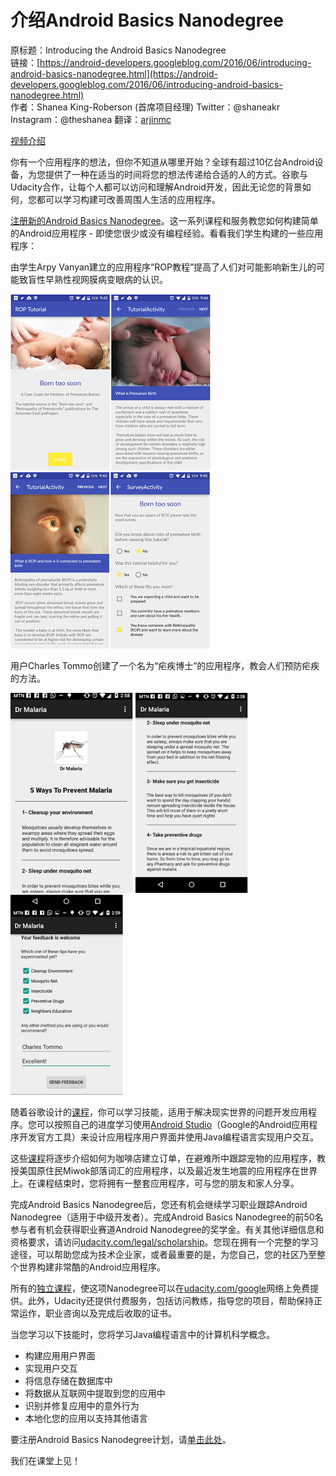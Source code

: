 # 介绍Android Basics Nanodegree

原标题：Introducing the Android Basics Nanodegree  
链接：[https://android-developers.googleblog.com/2016/06/introducing-android-basics-nanodegree.html](https://android-developers.googleblog.com/2016/06/introducing-android-basics-nanodegree.html)  
作者：Shanea King-Roberson (首席项目经理) Twitter：@shaneakr Instagram：@theshanea
翻译：[arjinmc](https://github.com/arjinmc)  

[视频介绍](https://youtu.be/VpLE7n6PgvY)
 
你有一个应用程序的想法，但你不知道从哪里开始？全球有超过10亿台Android设备，为您提供了一种在适当的时间将您的想法传递给合适的人的方式。谷歌与Udacity合作，让每个人都可以访问和理解Android开发，因此无论您的背景如何，您都可以学习构建可改善周围人生活的应用程序。

[注册新的Android Basics Nanodegree](http://udacity.com/nd803)。这一系列课程和服务教您如何构建简单的Android应用程序 - 即使您很少或没有编程经验。看看我们学生构建的一些应用程序：

由学生Arpy Vanyan建立的应用程序“ROP教程”提高了人们对可能影响新生儿的可能致盲性早熟性视网膜病变眼病的认识。

![img](../images/2016.6.22.1.png)
![img](../images/2016.6.22.2.png)  

用户Charles Tommo创建了一个名为“疟疾博士”的应用程序，教会人们预防疟疾的方法。

![img](../images/2016.6.22.3.png)
![img](../images/2016.6.22.4.png)
![img](../images/2016.6.22.5.png)  

随着谷歌设计的[课程](https://www.udacity.com/course/ud837)，你可以学习技能，适用于解决现实世界的问题开发应用程序。您可以按照自己的进度学习使用[Android Studio](http://developer.android.com/tools/studio/index.html)（Google的Android应用程序开发官方工具）来设计应用程序用户界面并使用Java编程语言实现用户交互。

这些[课程](https://www.udacity.com/course/ud837)将逐步介绍如何为咖啡店建立订单，在避难所中跟踪宠物的应用程序，教授美国原住民Miwok部落词汇的应用程序，以及最近发生地震的应用程序在世界上。在课程结束时，您将拥有一整套应用程序，可与您的朋友和家人分享。

完成Android Basics Nanodegree后，您还有机会继续学习职业跟踪Android Nanodegree（适用于中级开发者）。完成Android Basics Nanodegree的前50名参与者有机会获得职业赛道Android Nanodegree的奖学金。有关其他详细信息和资格要求，请访问[udacity.com/legal/scholarship](http://udacity.com/legal/scholarship)。您现在拥有一个完整的学习途径，可以帮助您成为技术企业家，或者最重要的是，为您自己，您的社区乃至整个世界构建非常酷的Android应用程序。

所有的[独立课程](https://www.udacity.com/course/ud837)，使这项Nanodegree可以在[udacity.com/google](http://udacity.com/google)网络上免费提供。此外，Udacity还提供付费服务，包括访问教练，指导您的项目，帮助保持正常运作，职业咨询以及完成后收取的证书。

当您学习以下技能时，您将学习Java编程语言中的计算机科学概念。

* 构建应用用户界面
* 实现用户交互
* 将信息存储在数据库中
* 将数据从互联网中提取到您的应用中
* 识别并修复应用中的意外行为
* 本地化您的应用以支持其他语言

要注册Android Basics Nanodegree计划，请[单击此处](http://udacity.com/nd803)。

我们在课堂上见！